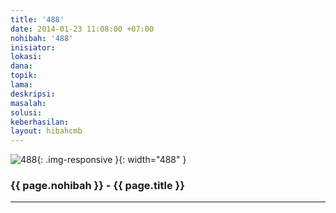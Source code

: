 ```yaml
---
title: '488'
date: 2014-01-23 11:08:00 +07:00
nohibah: '488'
inisiator: 
lokasi: 
dana: 
topik: 
lama: 
deskripsi: 
masalah: 
solusi: 
keberhasilan: 
layout: hibahcmb
---
```


![488](/static/img/hibahcmb/488.png){: .img-responsive }{: width="488" }

### {{ page.nohibah }} - {{ page.title }}

---
